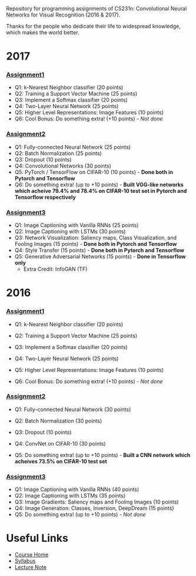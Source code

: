Repository for programming assignments of CS231n: Convolutional Neural Networks for Visual Recognition (2016 & 2017).

Thanks for the people who dedicate their life to widespread knowledge, which makes the world better.

# 2017
### [Assignment1](http://cs231n.github.io/assignments2017/assignment1/)
- Q1: k-Nearest Neighbor classifier (20 points)
- Q2: Training a Support Vector Machine (25 points)
- Q3: Implement a Softmax classifier (20 points)
- Q4: Two-Layer Neural Network (25 points)
- Q5: Higher Level Representations: Image Features (10 points)
- Q6: Cool Bonus: Do something extra! (+10 points) - *Not done*

### [Assignment2](http://cs231n.github.io/assignments2017/assignment2/)
- Q1: Fully-connected Neural Network (25 points)
- Q2: Batch Normalization (25 points)
- Q3: Dropout (10 points)
- Q4: Convolutional Networks (30 points)
- Q5: PyTorch / TensorFlow on CIFAR-10 (10 points) - **Done both in Pytorch and Tensorflow**
- Q6: Do something extra! (up to +10 points) - **Built VGG-like networks which acheive 79.4% and 78.4% on CIFAR-10 test set in Pytorch and Tensorflow respectively**

### [Assignment3](http://cs231n.github.io/assignments2017/assignment3/)
- Q1: Image Captioning with Vanilla RNNs (25 points)
- Q2: Image Captioning with LSTMs (30 points)
- Q3: Network Visualization: Saliency maps, Class Visualization, and Fooling Images (15 points) - **Done both in Pytorch and Tensorflow**
- Q4: Style Transfer (15 points) - **Done both in Pytorch and Tensorflow**
- Q5: Generative Adversarial Networks (15 points) - **Done in Tensorflow only**
  - Extra Credit: InfoGAN (TF)



# 2016
### [Assignment1](http://cs231n.github.io/assignments2016/assignment1/)
- Q1: k-Nearest Neighbor classifier (20 points)

- Q2: Training a Support Vector Machine (25 points)

- Q3: Implement a Softmax classifier (20 points)

- Q4: Two-Layer Neural Network (25 points)

- Q5: Higher Level Representations: Image Features (10 points)

- Q6: Cool Bonus: Do something extra! (+10 points) - *Not done*

   

### [Assignment2](http://cs231n.github.io/assignments2016/assignment2/)
- Q1: Fully-connected Neural Network (30 points)

- Q2: Batch Normalization (30 points)

- Q3: Dropout (10 points)

- Q4: ConvNet on CIFAR-10 (30 points)

- Q5: Do something extra! (up to +10 points) - **Built a CNN network which acheives 73.5% on CIFAR-10 test set**

   

### [Assignment3](http://cs231n.github.io/assignments2016/assignment3/)
- Q1: Image Captioning with Vanilla RNNs (40 points)
- Q2: Image Captioning with LSTMs (35 points)
- Q3: Image Gradients: Saliency maps and Fooling Images (10 points)
- Q4: Image Generation: Classes, Inversion, DeepDream (15 points)
- Q5: Do something extra! (up to +10 points) - *Not done*



# Useful Links
- [Course Home](http://cs231n.stanford.edu/)
- [Syllabus](http://cs231n.stanford.edu/syllabus.html)
- [Lecture Note](http://cs231n.github.io/)
